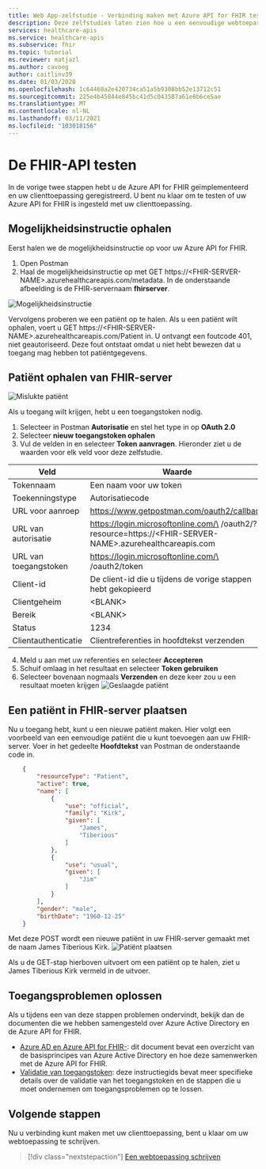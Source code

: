 ```yaml
---
title: Web App-zelfstudie - Verbinding maken met Azure API for FHIR testen
description: Deze zelfstudies laten zien hoe u een eenvoudige webtoepassing implementeert. In dit gedeelte van de zelfstudie wordt uitgelegd hoe u verbinding maakt met de FHIR-server met Postman
services: healthcare-apis
ms.service: healthcare-apis
ms.subservice: fhir
ms.topic: tutorial
ms.reviewer: matjazl
ms.author: cavoeg
author: caitlinv39
ms.date: 01/03/2020
ms.openlocfilehash: 1c64468a2e420734ca51a5b9308bb52e13712c51
ms.sourcegitcommit: 225e4b45844e845bc41d5c043587a61e6b6ce5ae
ms.translationtype: MT
ms.contentlocale: nl-NL
ms.lasthandoff: 03/11/2021
ms.locfileid: "103018156"
---
```

# <a name="testing-the-fhir-api"></a>De FHIR-API testen
In de vorige twee stappen hebt u de Azure API for FHIR geïmplementeerd en uw clienttoepassing geregistreerd. U bent nu klaar om te testen of uw Azure API for FHIR is ingesteld met uw clienttoepassing. 

## <a name="retrieve-capability-statement"></a>Mogelijkheidsinstructie ophalen
Eerst halen we de mogelijkheidsinstructie op voor uw Azure API for FHIR. 
1. Open Postman
1. Haal de mogelijkheidsinstructie op met GET https://\<FHIR-SERVER-NAME>.azurehealthcareapis.com/metadata. In de onderstaande afbeelding is de FHIR-servernaam **fhirserver**.

![Mogelijkheidsinstructie](media/tutorial-web-app/postman-capability-statement.png)

Vervolgens proberen we een patiënt op te halen. Als u een patiënt wilt ophalen, voert u GET https://\<FHIR-SERVER-NAME>.azurehealthcareapis.com/Patient in. U ontvangt een foutcode 401, niet geautoriseerd. Deze fout ontstaat omdat u niet hebt bewezen dat u toegang mag hebben tot patiëntgegevens.

## <a name="get-patient-from-fhir-server"></a>Patiënt ophalen van FHIR-server
![Mislukte patiënt](media/tutorial-web-app/postman-patient-authorization-failed.png)

Als u toegang wilt krijgen, hebt u een toegangstoken nodig.
1. Selecteer in Postman **Autorisatie** en stel het type in op **OAuth 2.0**
1. Selecteer **nieuw toegangstoken ophalen**
1. Vul de velden in en selecteer **Token aanvragen**. Hieronder ziet u de waarden voor elk veld voor deze zelfstudie.

|Veld                |Waarde                                                               |
|---------------------|--------------------------------------------------------------------|
|Tokennaam           |Een naam voor uw token                                               |
|Toekenningstype           |Autorisatiecode                                                  |
|URL voor aanroep         |https://www.getpostman.com/oauth2/callback                          |
|URL van autorisatie             |https://login.microsoftonline.com/\<AZURE-AD-TENANT-ID> /oauth2/?resource=https://\<FHIR-SERVER-NAME>.azurehealthcareapis.com|
|URL van toegangstoken     |https://login.microsoftonline.com/\<AZURE-AD-TENANT-ID> /oauth2/token|
|Client-id            |De client-id die u tijdens de vorige stappen hebt gekopieerd             |
|Clientgeheim        |\<BLANK>                                                            |
|Bereik                |\<BLANK>                                                            |
|Status                |1234                                                                |
|Clientauthenticatie|Clientreferenties in hoofdtekst verzenden                                     |

4. Meld u aan met uw referenties en selecteer **Accepteren**
1. Schuif omlaag in het resultaat en selecteer **Token gebruiken**
1. Selecteer bovenaan nogmaals **Verzenden** en deze keer zou u een resultaat moeten krijgen ![Geslaagde patiënt](media/tutorial-web-app/postman-patient-authorization-success.png)

## <a name="post-patient-into-fhir-server"></a>Een patiënt in FHIR-server plaatsen
Nu u toegang hebt, kunt u een nieuwe patiënt maken. Hier volgt een voorbeeld van een eenvoudige patiënt die u kunt toevoegen aan uw FHIR-server. Voer in het gedeelte **Hoofdtekst** van Postman de onderstaande code in.

``` json
    {
        "resourceType": "Patient",
        "active": true,
        "name": [
            {
                "use": "official",
                "family": "Kirk",
                "given": [
                    "James",
                    "Tiberious"
                ]
            },
            {
                "use": "usual",
                "given": [
                    "Jim"
                ]
            }
        ],
        "gender": "male",
        "birthDate": "1960-12-25"
    }
```
Met deze POST wordt een nieuwe patiënt in uw FHIR-server gemaakt met de naam James Tiberious Kirk.
![Patiënt plaatsen](media/tutorial-web-app/postman-post-patient.png)

Als u de GET-stap hierboven uitvoert om een ​​patiënt op te halen, ziet u James Tiberious Kirk vermeld in de uitvoer.

## <a name="troubleshooting-access-issues"></a>Toegangsproblemen oplossen
Als u tijdens een van deze stappen problemen ondervindt, bekijk dan de documenten die we hebben samengesteld over Azure Active Directory en de Azure API for FHIR. 

* [Azure AD en Azure API for FHIR-](azure-ad-hcapi.md): dit document bevat een overzicht van de basisprincipes van Azure Active Directory en hoe deze samenwerken met de Azure API for FHIR.
* [Validatie van toegangstoken](azure-ad-hcapi-token-validation.md): deze instructiegids bevat meer specifieke details over de validatie van het toegangstoken en de stappen die u moet ondernemen om toegangsproblemen op te lossen.

## <a name="next-steps"></a>Volgende stappen
Nu u verbinding kunt maken met uw clienttoepassing, bent u klaar om uw webtoepassing te schrijven.

>[!div class="nextstepaction"]
>[Een webtoepassing schrijven](tutorial-web-app-write-web-app.md)



